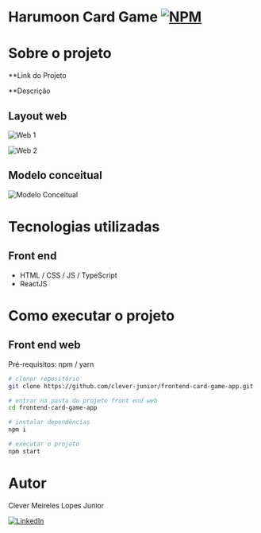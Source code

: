 # Harumoon Card Game [![NPM](https://img.shields.io/npm/l/react)](https://github.com/clever-junior/frontend-card-game-app/blob/main/LICENCE) 

# Sobre o projeto

**Link do Projeto

**Descrição

## Layout web
![Web 1]()

![Web 2]()

## Modelo conceitual
![Modelo Conceitual]()

# Tecnologias utilizadas

## Front end
- HTML / CSS / JS / TypeScript
- ReactJS

# Como executar o projeto

## Front end web
Pré-requisitos: npm / yarn

```bash
# clonar repositório
git clone https://github.com/clever-junior/frontend-card-game-app.git

# entrar na pasta do projeto front end web
cd frontend-card-game-app

# instalar dependências
npm i 

# executar o projeto
npm start 
```

# Autor

Clever Meireles Lopes Junior

<a href="https://www.linkedin.com/in/clever-lopes/"><img alt="LinkedIn" src="https://img.shields.io/badge/LinkedIn-0077B5?style=for-the-badge&logo=linkedin&logoColor=white" /></a>

